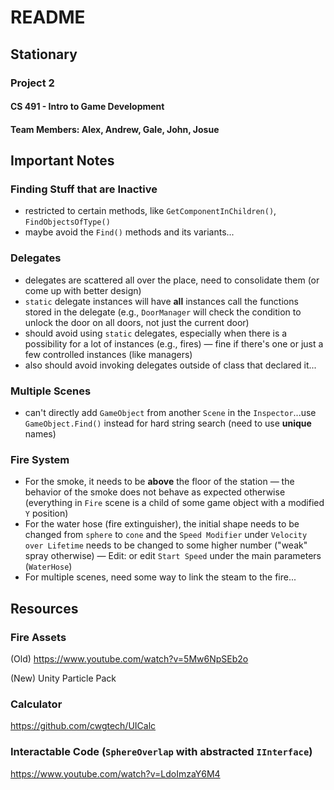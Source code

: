 # README
## Stationary
### Project 2
#### CS 491 - Intro to Game Development
#### Team Members: Alex, Andrew, Gale, John, Josue

## Important Notes

### Finding Stuff that are Inactive

- restricted to certain methods, like `GetComponentInChildren()`, `FindObjectsOfType()`
- maybe avoid the `Find()` methods and its variants...

### Delegates

- delegates are scattered all over the place, need to consolidate them (or come up with better design)
- `static` delegate instances will have **all** instances call the functions stored in the delegate (e.g., `DoorManager` will check the condition to unlock the door on all doors, not just the current door)
- should avoid using `static` delegates, especially when there is a possibility for a lot of instances (e.g., fires) &mdash; fine if there's one or just a few controlled instances (like managers)
- also should avoid invoking delegates outside of class that declared it...

### Multiple Scenes

- can't directly add `GameObject` from another `Scene` in the `Inspector`...use `GameObject.Find()` instead for hard string search (need to use **unique** names)

### Fire System

- For the smoke, it needs to be **above** the floor of the station &mdash; the behavior of the smoke does not behave as expected otherwise (everything in `Fire` scene is a child of some game object with a modified `Y` position)
- For the water hose (fire extinguisher), the initial shape needs to be changed from `sphere` to `cone` and the `Speed Modifier` under `Velocity over Lifetime` needs to be changed to some higher number ("weak" spray otherwise) &mdash; Edit: or edit `Start Speed` under the main parameters (`WaterHose`)
- For multiple scenes, need some way to link the steam to the fire...

## Resources

### Fire Assets

(Old)
https://www.youtube.com/watch?v=5Mw6NpSEb2o

(New)
Unity Particle Pack

### Calculator

https://github.com/cwgtech/UICalc

### Interactable Code (`SphereOverlap` with abstracted `IInterface`)

https://www.youtube.com/watch?v=LdoImzaY6M4


